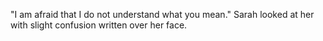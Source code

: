 "I am afraid that I do not understand what you mean." Sarah looked at her with slight confusion written over her face.